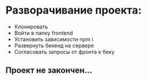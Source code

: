 # Разворачивание проекта:
- Клонировать
- Войти в папку frontend
- Установить зависимости npm i
- Развернуть бекенд на сервере
- Согласовать запросы от фронта к беку

## Проект не закончен...